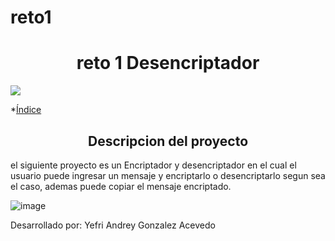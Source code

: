 # reto1

<h1 align="center"> reto 1 Desencriptador </h1>

<p align="left">
   <img src="https://img.shields.io/badge/status-finalizado-verde">
   </p>

*[Índice](#índice)

<h2 align="center"> Descripcion del proyecto </h2>
<p align="left">el siguiente proyecto es un Encriptador y desencriptador en el cual el usuario puede ingresar un mensaje y encriptarlo o desencriptarlo segun sea el caso, ademas  puede copiar el mensaje encriptado.

![image](https://github.com/YefriGonzalez28/reto1/assets/171637491/e612c765-7dd9-41a6-bb27-28d24b3ec2ef)


Desarrollado por: Yefri Andrey Gonzalez Acevedo


